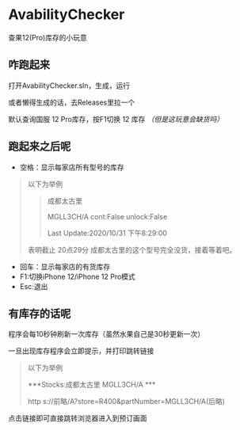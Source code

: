 # AvabilityChecker
查果12(Pro)库存的小玩意

## 咋跑起来
打开AvabilityChecker.sln，生成，运行

或者懒得生成的话，去Releases里拉一个

默认查询国服 12 Pro库存，按F1切换 12 库存 <i>（但是这玩意会缺货吗）</i>

## 跑起来之后呢
- 空格：显示每家店所有型号的库存
>以下为举例
>>成都太古里
>>
>>MGLL3CH/A cont:False unlock:False
>>
>>Last Update:2020/10/31 下午8:29:00
>
>表明截止 20点29分 成都太古里的这个型号完全没货，接着等着吧。

- 回车：显示每家店的有货库存
- F1:切换iPhone 12/iPhone 12 Pro模式
- Esc:退出

## 有库存的话呢
程序会每10秒钟刷新一次库存（虽然水果自己是30秒更新一次）

一旦出现库存程序会立即提示，并打印跳转链接
> 以下为举例
>
> \*\*\*Stocks:成都太古里 MGLL3CH/A \*\*\*
>
> http s://前略/A?store=R400&partNumber=MGLL3CH/A(后略)

点击链接即可直接跳转浏览器进入到预订画面
